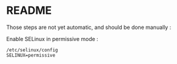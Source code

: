 # README

Those steps are not yet automatic, and should be done manually : 

Enable SELinux in permissive mode : 

    /etc/selinux/config
    SELINUX=permissive
